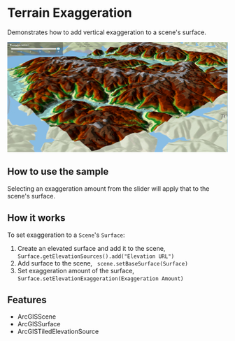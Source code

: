 <h1>Terrain Exaggeration</h1>

<p>Demonstrates how to add vertical exaggeration to a scene's surface.</p>

<p><img src="TerrainExaggeration.PNG"/></p>

<h2>How to use the sample</h2>

<p>Selecting an exaggeration amount from the slider will apply that to the scene's surface.</p>

<h2>How it works</h2>

<p>To set exaggeration to a <code>Scene</code>'s <code>Surface</code>:</p>

<ol>
  <li>Create an elevated surface and add it to the scene, <code>Surface.getElevationSources().add("Elevation URL")</code></li>
  <li>Add surface to the scene, <code> scene.setBaseSurface(Surface)</code></li>
  <li>Set exaggeration amount of the surface, <code>Surface.setElevationExaggeration(Exaggeration Amount)</code></li>
</ol>

<h2>Features</h2>

<ul>
  <li>ArcGISScene</li>
  <li>ArcGISSurface</li>
  <li>ArcGISTiledElevationSource</li>
</ul>
